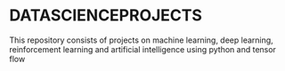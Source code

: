# DATASCIENCEPROJECTS
This repository consists of projects on machine learning, deep learning, reinforcement learning and artificial intelligence using python and tensor flow
